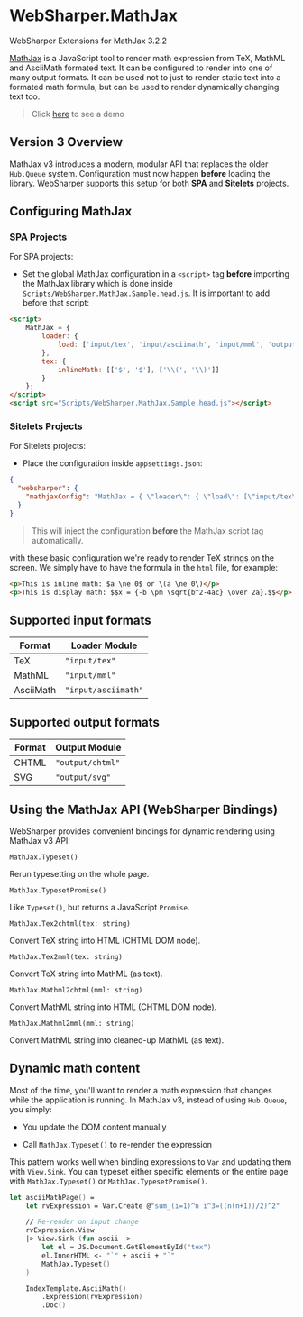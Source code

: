 # WebSharper.MathJax

WebSharper Extensions for MathJax 3.2.2

[MathJax](https://www.mathjax.org/) is a JavaScript tool to render math expression from TeX, MathML and AsciiMath formated text. It can be configured to render into one of many output formats. It can be used not to just to render static text into a formated math formula, but can be used to render dynamically changing text too.

> Click [here](https://dotnet-websharper.github.io/mathjax/) to see a demo

## Version 3 Overview

MathJax v3 introduces a modern, modular API that replaces the older `Hub.Queue` system. Configuration must now happen **before** loading the library. WebSharper supports this setup for both **SPA** and **Sitelets** projects.


## Configuring MathJax

### SPA Projects

For SPA projects:

- Set the global MathJax configuration in a `<script>` tag **before** importing the MathJax library which is done inside `Scripts/WebSharper.MathJax.Sample.head.js`. It is important to add before that script:

```html
<script>
    MathJax = {
        loader: {
            load: ['input/tex', 'input/asciimath', 'input/mml', 'output/chtml']
        },
        tex: {
            inlineMath: [['$', '$'], ['\\(', '\\)']]
        }
    };
</script>
<script src="Scripts/WebSharper.MathJax.Sample.head.js"></script>
```

### Sitelets Projects

For Sitelets projects:

- Place the configuration inside `appsettings.json`:

```json
{
  "websharper": {
    "mathjaxConfig": "MathJax = { \"loader\": { \"load\": [\"input/tex\",\"input/asciimath\",\"input/mml\",\"output/chtml\"] }, \"tex\": { \"inlineMath\": [[\"$\",\"$\"], [\"\\\\(\",\"\\\\)\"]] } }"
  }
}
```

> This will inject the configuration **before** the MathJax script tag automatically.

with these basic configuration we're ready to render TeX strings on the screen. We simply have to have the formula in the `html` file, for example:

```html
<p>This is inline math: $a \ne 0$ or \(a \ne 0\)</p>
<p>This is display math: $$x = {-b \pm \sqrt{b^2-4ac} \over 2a}.$$</p>
```

## Supported input formats

| Format    | Loader Module       |
|-----------|---------------------|
| TeX       | `"input/tex"`       |
| MathML    | `"input/mml"`       |
| AsciiMath | `"input/asciimath"` |


## Supported output formats

| Format      | Output Module          |
|-------------|------------------------| 
| CHTML       | `"output/chtml"`       |
| SVG         | `"output/svg"`         |

## Using the MathJax API (WebSharper Bindings)

WebSharper provides convenient bindings for dynamic rendering using MathJax v3 API:

`MathJax.Typeset()`

Rerun typesetting on the whole page.

`MathJax.TypesetPromise()`

Like `Typeset()`, but returns a JavaScript `Promise`.

`MathJax.Tex2chtml(tex: string)`

Convert TeX string into HTML (CHTML DOM node).

`MathJax.Tex2mml(tex: string)`

Convert TeX string into MathML (as text).

`MathJax.Mathml2chtml(mml: string)`

Convert MathML string into HTML (CHTML DOM node).

`MathJax.Mathml2mml(mml: string)`

Convert MathML string into cleaned-up MathML (as text).

## Dynamic math content

Most of the time, you'll want to render a math expression that changes while the application is running. In MathJax v3, instead of using `Hub.Queue`, you simply:

- You update the DOM content manually

- Call `MathJax.Typeset()` to re-render the expression

This pattern works well when binding expressions to `Var` and updating them with `View.Sink`. You can typeset either specific elements or the entire page with `MathJax.Typeset()` or `MathJax.TypesetPromise()`.

```fsharp
let asciiMathPage() = 
    let rvExpression = Var.Create @"sum_(i=1)^n i^3=((n(n+1))/2)^2"

    // Re-render on input change
    rvExpression.View
    |> View.Sink (fun ascii ->
        let el = JS.Document.GetElementById("tex")
        el.InnerHTML <- "`" + ascii + "`"
        MathJax.Typeset()
    )

    IndexTemplate.AsciiMath()
        .Expression(rvExpression)
        .Doc()
```
